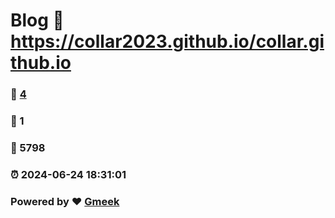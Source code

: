 # Blog :link: https://collar2023.github.io/collar.github.io 
### :page_facing_up: [4](https://collar2023.github.io/collar.github.io/tag.html) 
### :speech_balloon: 1 
### :hibiscus: 5798 
### :alarm_clock: 2024-06-24 18:31:01 
### Powered by :heart: [Gmeek](https://github.com/Meekdai/Gmeek)
